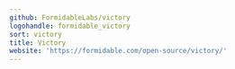 ```yaml
---
github: FormidableLabs/victory
logohandle: formidable_victory
sort: victory
title: Victory
website: 'https://formidable.com/open-source/victory/'
---
```

